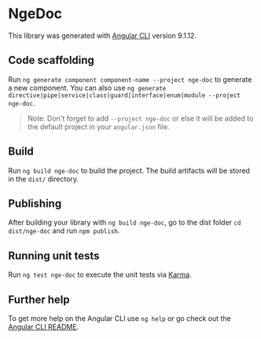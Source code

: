 # NgeDoc

This library was generated with [Angular CLI](https://github.com/angular/angular-cli) version 9.1.12.

## Code scaffolding

Run `ng generate component component-name --project nge-doc` to generate a new component. You can also use `ng generate directive|pipe|service|class|guard|interface|enum|module --project nge-doc`.
> Note: Don't forget to add `--project nge-doc` or else it will be added to the default project in your `angular.json` file. 

## Build

Run `ng build nge-doc` to build the project. The build artifacts will be stored in the `dist/` directory.

## Publishing

After building your library with `ng build nge-doc`, go to the dist folder `cd dist/nge-doc` and run `npm publish`.

## Running unit tests

Run `ng test nge-doc` to execute the unit tests via [Karma](https://karma-runner.github.io).

## Further help

To get more help on the Angular CLI use `ng help` or go check out the [Angular CLI README](https://github.com/angular/angular-cli/blob/master/README.md).
